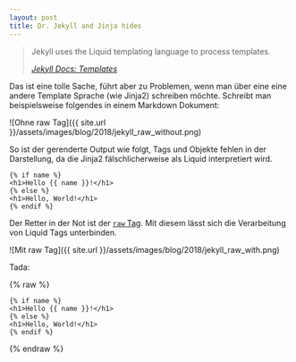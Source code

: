 ```yaml
---
layout: post
title: Dr. Jekyll and Jinja hides
---
```


> Jekyll uses the Liquid templating language to process templates.
>
> <cite>[Jekyll Docs: Templates](https://jekyllrb.com/docs/templates/)</cite>

Das ist eine tolle Sache, führt aber zu Problemen, wenn man über eine eine andere Template Sprache (wie Jinja2) schreiben möchte. Schreibt man beispielsweise folgendes in einem Markdown Dokument:

![Ohne raw Tag]({{ site.url }}/assets/images/blog/2018/jekyll_raw_without.png)

So ist der gerenderte Output wie folgt, Tags und Objekte fehlen in der Darstellung, da die Jinja2 fälschlicherweise als Liquid interpretiert wird.

```django
{% if name %}
<h1>Hello {{ name }}!</h1>
{% else %}
<h1>Hello, World!</h1>
{% endif %}
```

Der Retter in der Not ist der [`raw` Tag](http://shopify.github.io/liquid/tags/raw/). Mit diesem lässt sich die Verarbeitung von Liquid Tags unterbinden.

![Mit raw Tag]({{ site.url }}/assets/images/blog/2018/jekyll_raw_with.png)

Tada:

{% raw %}
```django
{% if name %}
<h1>Hello {{ name }}!</h1>
{% else %}
<h1>Hello, World!</h1>
{% endif %}
```
{% endraw %}
